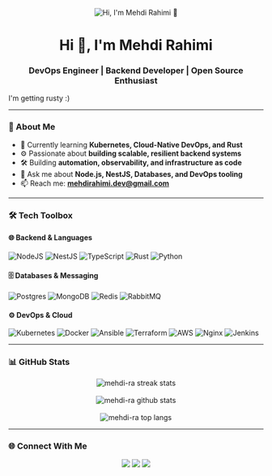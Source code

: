 <!-- Banner -->
<p align="center">
  <img src="https://raw.githubusercontent.com/halfrost/halfrost/master/icons/header_.png" alt="Hi, I'm Mehdi Rahimi 👋" />
</p>

<h1 align="center">Hi 👋, I'm Mehdi Rahimi</h1>
<h3 align="center"> DevOps Engineer | Backend Developer | Open Source Enthusiast</h3>

I'm getting rusty :)

---

### 🚀 About Me
- 🌱 Currently learning **Kubernetes, Cloud-Native DevOps, and Rust**
- ⚙️ Passionate about **building scalable, resilient backend systems**
- 🛠️ Building **automation, observability, and infrastructure as code**
- 💬 Ask me about **Node.js, NestJS, Databases, and DevOps tooling**
- 📫 Reach me: **mehdirahimi.dev@gmail.com**

---

### 🛠️ Tech Toolbox

#### 🌐 Backend & Languages
![NodeJS](https://img.shields.io/badge/node.js-6DA55F?style=for-the-badge&logo=node.js&logoColor=white)
![NestJS](https://img.shields.io/badge/nestjs-E0234E?style=for-the-badge&logo=nestjs&logoColor=white)
![TypeScript](https://img.shields.io/badge/typescript-007ACC?style=for-the-badge&logo=typescript&logoColor=white)
![Rust](https://img.shields.io/badge/rust-000000?style=for-the-badge&logo=rust&logoColor=white)
![Python](https://img.shields.io/badge/python-3670A0?style=for-the-badge&logo=python&logoColor=ffdd54)

#### 🗄️ Databases & Messaging
![Postgres](https://img.shields.io/badge/postgres-316192?style=for-the-badge&logo=postgresql&logoColor=white)
![MongoDB](https://img.shields.io/badge/mongodb-4ea94b?style=for-the-badge&logo=mongodb&logoColor=white)
![Redis](https://img.shields.io/badge/redis-DD0031?style=for-the-badge&logo=redis&logoColor=white)
![RabbitMQ](https://img.shields.io/badge/rabbitmq-FF6600?style=for-the-badge&logo=rabbitmq&logoColor=white)

#### ⚙️ DevOps & Cloud
![Kubernetes](https://img.shields.io/badge/kubernetes-326ce5?style=for-the-badge&logo=kubernetes&logoColor=white)
![Docker](https://img.shields.io/badge/docker-0db7ed?style=for-the-badge&logo=docker&logoColor=white)
![Ansible](https://img.shields.io/badge/ansible-1A1918?style=for-the-badge&logo=ansible&logoColor=white)
![Terraform](https://img.shields.io/badge/terraform-5835CC?style=for-the-badge&logo=terraform&logoColor=white)
![AWS](https://img.shields.io/badge/AWS-FF9900?style=for-the-badge&logo=amazon-aws&logoColor=white)
![Nginx](https://img.shields.io/badge/nginx-009639?style=for-the-badge&logo=nginx&logoColor=white)
![Jenkins](https://img.shields.io/badge/jenkins-2C5263?style=for-the-badge&logo=jenkins&logoColor=white)

---

### 📊 GitHub Stats
<p align="center">
  <img src="https://github-readme-streak-stats.herokuapp.com/?user=mehdi-ra&theme=tokyonight" alt="mehdi-ra streak stats" />
  <br/><br/>
  <img src="https://github-readme-stats.vercel.app/api?username=mehdi-ra&show_icons=true&theme=tokyonight" alt="mehdi-ra github stats" />
  <br/><br/>
  <img src="https://github-readme-stats.vercel.app/api/top-langs/?username=mehdi-ra&layout=compact&theme=tokyonight" alt="mehdi-ra top langs" />
</p>

---

### 🌐 Connect With Me
<p align="center">
  <a href="https://github.com/mehdi-ra"><img src="https://img.shields.io/badge/GitHub-181717.svg?style=for-the-badge&logo=github&logoColor=white"/></a>
  <a href="mailto:mehdirahimi.dev@gmail.com"><img src="https://img.shields.io/badge/Email-D14836.svg?style=for-the-badge&logo=gmail&logoColor=white"/></a>
  <a href="https://www.linkedin.com/in/mehdi-rahimi-dev/"><img src="https://img.shields.io/badge/LinkedIn-0077B5.svg?style=for-the-badge&logo=linkedin&logoColor=white"/></a>
</p>
